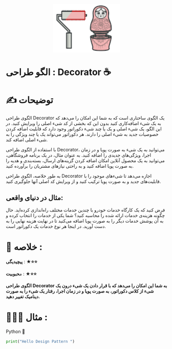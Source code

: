 <p align="center">
  <img src="https://github.com/mojtabapaso/Design-Pattern-Persian/blob/main/img/Structural/decorator-mini.png" height="150px" />
</p>

  # الگو طراحی :  Decorator ☕

# ✍️ توضیحات 
الگوی طراحی Decorator یک الگوی ساختاری است که به شما این امکان را می‌دهد که به یک شیء اضافه‌کاری کنید بدون این که بخشی از کد شیء اصلی را ویرایش کنید. در این الگو، یک شیء اصلی و یک یا چند شیء دکوراتور وجود دارد که قابلیت اضافه کردن خصوصیات جدید به شیء اصلی را دارند. هر دکوراتور می‌تواند یک یا چند ویژگی را به شیء اصلی اضافه کند.

با استفاده از الگوی طراحی Decorator، می‌توانید به یک شیء به صورت پویا و در زمان اجرا، ویژگی‌های جدیدی را اضافه کنید. به عنوان مثال، در یک برنامه فروشگاهی، می‌توانید به یک محصول آنلاین امکان اضافه کردن گزینه‌های ارسال، بسته‌بندی و هدیه را به صورت پویا اضافه کنید و به راحتی نیازهای مشتریان را برآورده کنید.

به طور خلاصه، الگوی طراحی Decorator اجازه می‌دهد تا شیء‌های موجود را با قابلیت‌های جدید و به صورت پویا ترکیب کنید و از ویرایش کد اصلی آنها جلوگیری کنید.

## مثال در دنیای واقعی:
فرض کنید که یک کارگاه خدمات خودرو با چندین خدمات مختلف راه‌اندازی کرده‌اید. حال چگونه هزینه‌ی خدمات ارائه شده را محاسبه کنید؟ شما یکی از خدمات را انتخاب کرده و به آن پوشش خدمات دیگر را به صورت پویا اضافه می‌کنید تا در نهایت هزینه نهایی را به دست آورید. در اینجا هر نوع خدمات یک دکوراتور است.

 # 📝 خلاصه :
**پیچیدیگی** : **★⭐⭐** 

م**حبوبیت** : **★⭐⭐**

**الگوی طراحی Decorator به شما این امکان را می‌دهد که با قرار دادن یک شیء درون یک شیء از کلاس دکوراتور، به صورت پویا و در زمان اجرا، رفتار یک شیء را به صورت دینامیک تغییر دهید.**

# 👨🏻‍💻 مثال  :
Python 🐍 


```python
print("Hello Design Pattern ")
```

